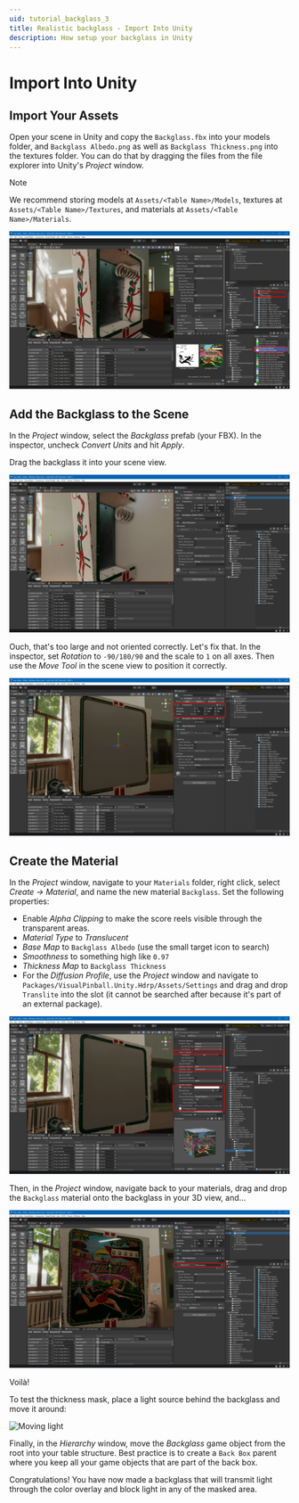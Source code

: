 ```yaml
---
uid: tutorial_backglass_3
title: Realistic backglass - Import Into Unity
description: How setup your backglass in Unity
---
```


# Import Into Unity

## Import Your Assets

Open your scene in Unity and copy the `Backglass.fbx` into your models folder, and `Backglass Albedo.png` as well as `Backglass Thickness.png` into the textures folder. You can do that by dragging the files from the file explorer into Unity's *Project* window.

> [!note]
> We recommend storing models at `Assets/<Table Name>/Models`, textures at `Assets/<Table Name>/Textures`, and materials at `Assets/<Table Name>/Materials`.

![Copy assets into your Unity project](unity-imported.png)

## Add the Backglass to the Scene

In the *Project* window, select the *Backglass* prefab (your FBX). In the inspector, uncheck *Convert Units* and hit *Apply*.

Drag the backglass it into your scene view.

![In scene, but too large](unity-in-scene-wrong-size.png)

Ouch, that's too large and not oriented correctly. Let's fix that. In the inspector, set *Rotation* to `-90/180/90` and the scale to `1` on all axes. Then use the *Move Tool* in the scene view to position it correctly.

![Correctly positioned in the scene](unity-in-scene-correct-size.png)

## Create the Material

In the *Project* window, navigate to your `Materials` folder, right click, select *Create -> Material*, and name the new material `Backglass`. Set the following properties:

- Enable *Alpha Clipping* to make the score reels visible through the transparent areas.
- *Material Type* to *Translucent*
- *Base Map* to `Backglass Albedo` (use the small target icon to search)
- *Smoothness* to something high like `0.97`
- *Thickness Map* to `Backglass Thickness`
- For the *Diffusion Profile*, use the *Project* window and navigate to `Packages/VisualPinball.Unity.Hdrp/Assets/Settings` and drag and drop `Translite` into the slot (it cannot be searched after because it's part of an external package).


![Backglass material](unity-material.png)

Then, in the *Project* window, navigate back to your materials, drag and drop the `Backglass` material onto the backglass in your 3D view, and...

![Material applied](unity-material-applied.png)

Voilà!

To test the thickness mask, place a light source behind the backglass and move it around:


![Moving light](unity-backglass-light-source.webp)

Finally, in the *Hierarchy* window, move the *Backglass* game object from the root into your table structure. Best practice is to create a `Back Box` parent where you keep all your game objects that are part of the back box.


Congratulations! You have now made a backglass that will transmit light through the color overlay and block light in any of the masked area.